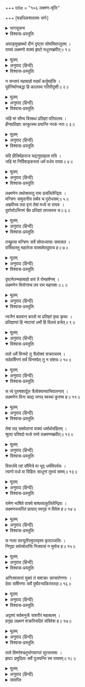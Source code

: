 +++
title = "१०६ लक्ष्मण-मृतिः"

+++
[षडधिकशततमः सर्गः]



<details><summary>भागसूचना</summary>

106. श्रीरामके त्याग देनेपर लक्ष्मणका सशरीर स्वर्गगमन
</details>

<details open><summary>विश्वास-प्रस्तुतिः</summary>

अवाङ्मुखमथो दीनं दृष्ट्वा सोममिवाप्लुतम् ।  
राघवं लक्ष्मणो वाक्यं हृष्टो मधुरमब्रवीत्॥ १॥
</details>

<details><summary>मूलम्</summary>

अवाङ्मुखमथो दीनं दृष्ट्वा सोममिवाप्लुतम् ।  
राघवं लक्ष्मणो वाक्यं हृष्टो मधुरमब्रवीत्॥ १॥
</details>

<details><summary>अनुवाद (हिन्दी)</summary>

श्रीरामचन्द्रजी राहुग्रस्त चन्द्रमाके समान दीन हो गये थे, उन्हें सिर झुकाये खेद करते देख लक्ष्मणने बड़े हर्षके साथ मधुर वाणीमें कहा—॥ १॥
</details>

<details open><summary>विश्वास-प्रस्तुतिः</summary>

न सन्तापं महाबाहो मदर्थं कर्तुमर्हसि ।  
पूर्वनिर्माणबद्धा हि कालस्य गतिरीदृशी॥ २॥
</details>

<details><summary>मूलम्</summary>

न सन्तापं महाबाहो मदर्थं कर्तुमर्हसि ।  
पूर्वनिर्माणबद्धा हि कालस्य गतिरीदृशी॥ २॥
</details>

<details><summary>अनुवाद (हिन्दी)</summary>

‘महाबाहो! आपको मेरे लिये संताप नहीं करना चाहिये; क्योंकि पूर्वजन्मके कर्मोंसे बँधी हुई कालकी गति ऐसी ही है॥ २॥
</details>

<details open><summary>विश्वास-प्रस्तुतिः</summary>

जहि मां सौम्य विस्रब्धं प्रतिज्ञां परिपालय ।  
हीनप्रतिज्ञाः काकुत्स्थ प्रयान्ति नरकं नराः॥ ३॥
</details>

<details><summary>मूलम्</summary>

जहि मां सौम्य विस्रब्धं प्रतिज्ञां परिपालय ।  
हीनप्रतिज्ञाः काकुत्स्थ प्रयान्ति नरकं नराः॥ ३॥
</details>

<details><summary>अनुवाद (हिन्दी)</summary>

‘सौम्य! आप निश्चिन्त होकर मेरा वध कर डालें और ऐसा करके अपनी प्रतिज्ञाका पालन करें । काकुत्स्थ! प्रतिज्ञा भङ्ग करनेवाले मनुष्य नरकमें पड़ते हैं॥ ३॥
</details>

<details open><summary>विश्वास-प्रस्तुतिः</summary>

यदि प्रीतिर्महाराज यद्यनुग्राह्यता मयि ।  
जहि मां निर्विशङ्कस्त्वं धर्मं वर्धय राघव॥ ४॥
</details>

<details><summary>मूलम्</summary>

यदि प्रीतिर्महाराज यद्यनुग्राह्यता मयि ।  
जहि मां निर्विशङ्कस्त्वं धर्मं वर्धय राघव॥ ४॥
</details>

<details><summary>अनुवाद (हिन्दी)</summary>

‘महाराज! यदि आपका मुझपर प्रेम है और यदि आप मुझे कृपापात्र समझते हैं तो निःशङ्क होकर मुझे प्राणदण्ड दें । रघुनन्दन! आप अपने धर्मकी वृद्धि करें’॥ ४॥
</details>

<details open><summary>विश्वास-प्रस्तुतिः</summary>

लक्ष्मणेन तथोक्तस्तु रामः प्रचलितेन्द्रियः ।  
मन्त्रिणः समुपानीय तथैव च पुरोधसम्॥ ५॥  
अब्रवीच्च तदा वृत्तं तेषां मध्ये स राघवः ।  
दुर्वासोऽभिगमं चैव प्रतिज्ञां तापसस्य च॥ ६॥
</details>

<details><summary>मूलम्</summary>

लक्ष्मणेन तथोक्तस्तु रामः प्रचलितेन्द्रियः ।  
मन्त्रिणः समुपानीय तथैव च पुरोधसम्॥ ५॥  
अब्रवीच्च तदा वृत्तं तेषां मध्ये स राघवः ।  
दुर्वासोऽभिगमं चैव प्रतिज्ञां तापसस्य च॥ ६॥
</details>

<details><summary>अनुवाद (हिन्दी)</summary>

लक्ष्मणके ऐसा कहनेपर श्रीरामकी इन्द्रियाँ चञ्चल हो उठीं—वे धैर्यसे विचलित-से हो गये और मन्त्रियों तथा पुरोहितजीको बुलाकर उन सबके बीचमें वह सारा वृत्तान्त बताने लगे । श्रीरघुनाथजीने दुर्वासाके आगमन और तापसरूपधारी कालके समक्ष की हुई प्रतिज्ञाकी बात भी बतायी॥ ५-६॥
</details>

<details open><summary>विश्वास-प्रस्तुतिः</summary>

तच्छ्रुत्वा मन्त्रिणः सर्वे सोपाध्यायाः समासत ।  
वसिष्ठस्तु महातेजा वाक्यमेतदुवाच ह॥ ७॥
</details>

<details><summary>मूलम्</summary>

तच्छ्रुत्वा मन्त्रिणः सर्वे सोपाध्यायाः समासत ।  
वसिष्ठस्तु महातेजा वाक्यमेतदुवाच ह॥ ७॥
</details>

<details><summary>अनुवाद (हिन्दी)</summary>

यह सुनकर सब मन्त्री और उपाध्याय चुपचाप बैठे रह गये (कोई कुछ बोल न सका) । तब महातेजस्वी वसिष्ठजीने यह बात कही—॥ ७॥
</details>

<details open><summary>विश्वास-प्रस्तुतिः</summary>

दृष्टमेतन्महाबाहो क्षयं ते रोमहर्षणम् ।  
लक्ष्मणेन वियोगश्च तव राम महायशः॥ ८॥
</details>

<details><summary>मूलम्</summary>

दृष्टमेतन्महाबाहो क्षयं ते रोमहर्षणम् ।  
लक्ष्मणेन वियोगश्च तव राम महायशः॥ ८॥
</details>

<details><summary>अनुवाद (हिन्दी)</summary>

‘महाबाहो! महायशस्वी श्रीराम! इस समय जो रोंगटे खड़े कर देनेवाला विकट विनाश आनेवाला है (तुम्हारे साथ ही बहुत-से प्राणियोंका जो साकेतगमन होनेवाला है) और लक्ष्मणके साथ जो वियोग हो रहा है, यह सब मैंने तपोबलद्वारा पहलेसे ही देख लिया है॥ ८॥
</details>

<details open><summary>विश्वास-प्रस्तुतिः</summary>

त्यजैनं बलवान् कालो मा प्रतिज्ञां वृथा कृथाः ।  
प्रतिज्ञायां हि नष्टायां धर्मो हि विलयं व्रजेत्॥ ९॥
</details>

<details><summary>मूलम्</summary>

त्यजैनं बलवान् कालो मा प्रतिज्ञां वृथा कृथाः ।  
प्रतिज्ञायां हि नष्टायां धर्मो हि विलयं व्रजेत्॥ ९॥
</details>

<details><summary>अनुवाद (हिन्दी)</summary>

‘काल बड़ा प्रबल है । तुम लक्ष्मणका परित्याग कर दो । प्रतिज्ञा झूठी न करो; क्योंकि प्रतिज्ञाके नष्ट होनेपर धर्मका लोप हो जायगा॥ ९॥
</details>

<details open><summary>विश्वास-प्रस्तुतिः</summary>

ततो धर्मे विनष्टे तु त्रैलोक्यं सचराचरम् ।  
सदेवर्षिगणं सर्वं विनश्येत् तु न संशयः॥ १०॥
</details>

<details><summary>मूलम्</summary>

ततो धर्मे विनष्टे तु त्रैलोक्यं सचराचरम् ।  
सदेवर्षिगणं सर्वं विनश्येत् तु न संशयः॥ १०॥
</details>

<details><summary>अनुवाद (हिन्दी)</summary>

‘धर्मका लोप होनेपर चराचर प्राणियों, देवताओं तथा ऋषियों-सहित सारी त्रिलोकी नष्ट हो जायगी । इसमें संशय नहीं है॥ १०॥
</details>

<details open><summary>विश्वास-प्रस्तुतिः</summary>

स त्वं पुरुषशार्दूल त्रैलोक्यस्याभिपालनात् ।  
लक्ष्मणेन विना चाद्य जगत् स्वस्थं कुरुष्व ह॥ ११॥
</details>

<details><summary>मूलम्</summary>

स त्वं पुरुषशार्दूल त्रैलोक्यस्याभिपालनात् ।  
लक्ष्मणेन विना चाद्य जगत् स्वस्थं कुरुष्व ह॥ ११॥
</details>

<details><summary>अनुवाद (हिन्दी)</summary>

‘अतः पुरुषसिंह! तुम त्रिभुवनकी रक्षापर दृष्टि रखते हुए लक्ष्मणको त्याग दो और उनके बिना अब धर्मपूर्वक स्थित रहकर सम्पूर्ण जगत् को स्वस्थ एवं सुखी बनाओ’॥ ११॥
</details>

<details open><summary>विश्वास-प्रस्तुतिः</summary>

तेषां तत् समवेतानां वाक्यं धर्मार्थसंहितम् ।  
श्रुत्वा परिषदो मध्ये रामो लक्ष्मणमब्रवीत्॥ १२॥
</details>

<details><summary>मूलम्</summary>

तेषां तत् समवेतानां वाक्यं धर्मार्थसंहितम् ।  
श्रुत्वा परिषदो मध्ये रामो लक्ष्मणमब्रवीत्॥ १२॥
</details>

<details><summary>अनुवाद (हिन्दी)</summary>

वहाँ एकत्र हुए मन्त्री, पुरोहित आदि सब सभासदोंकी उस सभाके बीच वसिष्ठ मुनिकी कही हुई वह बात सुनकर श्रीरामने लक्ष्मणसे कहा—॥ १२॥
</details>

<details open><summary>विश्वास-प्रस्तुतिः</summary>

विसर्जये त्वां सौमित्रे मा भूद् धर्मविपर्ययः ।  
त्यागो वधो वा विहितः साधूनां तूभयं समम्॥ १३॥
</details>

<details><summary>मूलम्</summary>

विसर्जये त्वां सौमित्रे मा भूद् धर्मविपर्ययः ।  
त्यागो वधो वा विहितः साधूनां तूभयं समम्॥ १३॥
</details>

<details><summary>अनुवाद (हिन्दी)</summary>

‘सुमित्रानन्दन! मैं तुम्हारा परित्याग करता हूँ, जिससे धर्मका लोप न हो । साधु पुरुषोंका त्याग किया जाय अथवा वध—दोनों समान ही हैं’॥ १३॥
</details>

<details open><summary>विश्वास-प्रस्तुतिः</summary>

रामेण भाषिते वाक्ये बाष्पव्याकुलितेन्द्रियः ।  
लक्ष्मणस्त्वरितं प्रायात् स्वगृहं न विवेश ह॥ १४॥
</details>

<details><summary>मूलम्</summary>

रामेण भाषिते वाक्ये बाष्पव्याकुलितेन्द्रियः ।  
लक्ष्मणस्त्वरितं प्रायात् स्वगृहं न विवेश ह॥ १४॥
</details>

<details><summary>अनुवाद (हिन्दी)</summary>

श्रीरामके इतना कहते ही लक्ष्मणके नेत्रोंमें आँसू भर आये । वे तुरंत वहाँसे चल दिये । अपने घरतक नहीं गये॥ १४॥
</details>

<details open><summary>विश्वास-प्रस्तुतिः</summary>

स गत्वा सरयूतीरमुपस्पृश्य कृताञ्जलिः ।  
निगृह्य सर्वस्रोतांसि निःश्वासं न मुमोच ह॥ १५॥
</details>

<details><summary>मूलम्</summary>

स गत्वा सरयूतीरमुपस्पृश्य कृताञ्जलिः ।  
निगृह्य सर्वस्रोतांसि निःश्वासं न मुमोच ह॥ १५॥
</details>

<details><summary>अनुवाद (हिन्दी)</summary>

सरयूके किनारे जाकर उन्होंने आचमन किया और हाथ जोड़ सम्पूर्ण इन्द्रियोंको वशमें करके प्राणवायुको रोक लिया॥
</details>

<details open><summary>विश्वास-प्रस्तुतिः</summary>

अनिःश्वसन्तं युक्तं तं सशक्राः साप्सरोगणाः ।  
देवाः सर्षिगणाः सर्वे पुष्पैरभ्यकिरंस्तदा॥ १६॥
</details>

<details><summary>मूलम्</summary>

अनिःश्वसन्तं युक्तं तं सशक्राः साप्सरोगणाः ।  
देवाः सर्षिगणाः सर्वे पुष्पैरभ्यकिरंस्तदा॥ १६॥
</details>

<details><summary>अनुवाद (हिन्दी)</summary>

लक्ष्मणने योगयुक्त होकर श्वास लेना बंद कर दिया है—यह देख इन्द्र आदि सब देवता, ऋषि और अप्सराएँ उस समय उनपर फूलोंकी वर्षा करने लगीं॥
</details>

<details open><summary>विश्वास-प्रस्तुतिः</summary>

अदृश्यं सर्वमनुजैः सशरीरं महाबलम् ।  
प्रगृह्य लक्ष्मणं शक्रस्त्रिदिवं संविवेश ह॥ १७॥
</details>

<details><summary>मूलम्</summary>

अदृश्यं सर्वमनुजैः सशरीरं महाबलम् ।  
प्रगृह्य लक्ष्मणं शक्रस्त्रिदिवं संविवेश ह॥ १७॥
</details>

<details><summary>अनुवाद (हिन्दी)</summary>

महाबली लक्ष्मण अपने शरीरके साथ ही सब मनुष्योंकी दृष्टिसे ओझल हो गये । उस समय देवराज इन्द्र उन्हें साथ लेकर स्वर्गमें चले गये॥ १७॥
</details>

<details open><summary>विश्वास-प्रस्तुतिः</summary>

ततो विष्णोश्चतुर्भागमागतं सुरसत्तमाः ।  
हृष्टाः प्रमुदिताः सर्वे पूजयन्ति स्म राघवम्॥ १८॥
</details>

<details><summary>मूलम्</summary>

ततो विष्णोश्चतुर्भागमागतं सुरसत्तमाः ।  
हृष्टाः प्रमुदिताः सर्वे पूजयन्ति स्म राघवम्॥ १८॥
</details>

<details><summary>अनुवाद (हिन्दी)</summary>

भगवान् विष्णुके चतुर्थ अंश लक्ष्मणको आया देख सभी देवता हर्षसे भर गये और उन सबने प्रसन्नतापूर्वक लक्ष्मणकी पूजा की॥ १८॥
</details>

<details><summary>समाप्तिः</summary>

इत्यार्षे श्रीमद्रामायणे वाल्मीकीये आदिकाव्ये उत्तरकाण्डे षडधिकशततमः सर्गः॥ १०६॥  
इस प्रकार श्रीवाल्मीकिनिर्मित आर्षरामायण आदिकाव्यके उत्तरकाण्डमें एक सौ छवाँ सर्ग पूरा हुआ॥ १०६॥
</details>

